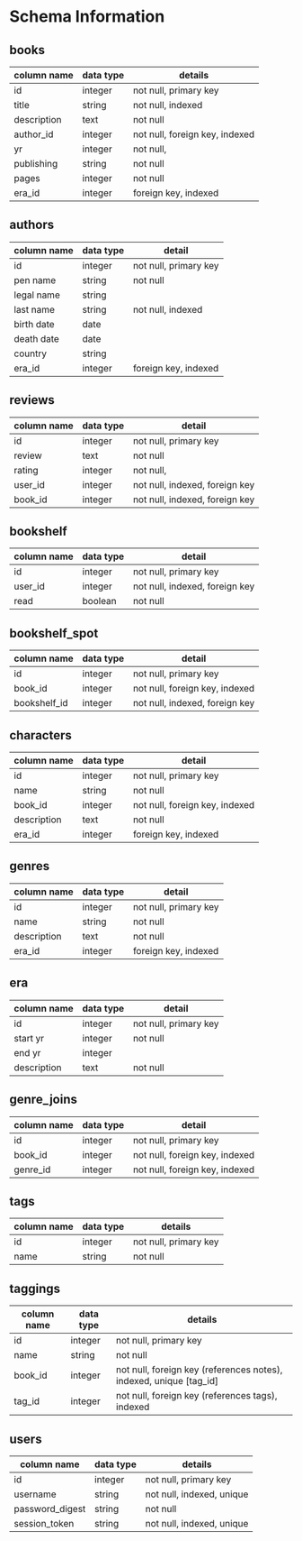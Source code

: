 # Schema Information

## books
column name | data type | details
------------|-----------|-----------------------
id          | integer   | not null, primary key
title       | string    | not null, indexed
description | text      | not null
author_id   | integer   | not null, foreign key, indexed
yr          | integer   | not null,
publishing  | string    | not null
pages       | integer   | not null
era_id      | integer   | foreign key, indexed

## authors
column name | data type | detail 
------------|-----------|-----------------------
id          | integer   | not null, primary key
pen name    | string    | not null
legal name  | string    | 
last name   | string    | not null, indexed
birth date  | date      | 
death date  | date      |
country     | string    | 
era_id      | integer   | foreign key, indexed

## reviews
column name | data type | detail
------------|-----------|-----------------------
id          | integer   | not null, primary key
review      | text      | not null
rating      | integer   | not null, 
user_id     | integer   | not null, indexed, foreign key
book_id     | integer   | not null, indexed, foreign key

## bookshelf
column name | data type | detail
------------|-----------|-----------------------
id          | integer   | not null, primary key
user_id     | integer   | not null, indexed, foreign key
read        | boolean   | not null

## bookshelf_spot
column name | data type | detail
------------|-----------|-----------------------
id          | integer   | not null, primary key
book_id     | integer   | not null, foreign key, indexed 
bookshelf_id| integer   | not null, indexed, foreign key

## characters
column name | data type | detail
------------|-----------|-----------------------
id          | integer   | not null, primary key
name        | string    | not null
book_id     | integer   | not null, foreign key, indexed
description | text      | not null
era_id      | integer   | foreign key, indexed

## genres
column name | data type | detail
------------|-----------|-----------------------
id          | integer   | not null, primary key
name        | string    | not null
description | text      | not null
era_id      | integer   | foreign key, indexed

## era
column name | data type | detail
------------|-----------|-----------------------
id          | integer   | not null, primary key
start yr    | integer   | not null
end yr      | integer   |
description | text      | not null

## genre_joins
column name | data type | detail
------------|-----------|-----------------------
id          | integer   | not null, primary key
book_id     | integer   | not null, foreign key, indexed 
genre_id    | integer   | not null, foreign key, indexed

## tags
column name | data type | details
------------|-----------|-----------------------
id          | integer   | not null, primary key
name        | string    | not null

## taggings
column name | data type | details
------------|-----------|-----------------------
id          | integer   | not null, primary key
name        | string    | not null
book_id     | integer   | not null, foreign key (references notes), indexed, unique [tag_id]
tag_id      | integer   | not null, foreign key (references tags), indexed

## users
column name     | data type | details
----------------|-----------|-----------------------
id              | integer   | not null, primary key
username        | string    | not null, indexed, unique
password_digest | string    | not null
session_token   | string    | not null, indexed, unique

